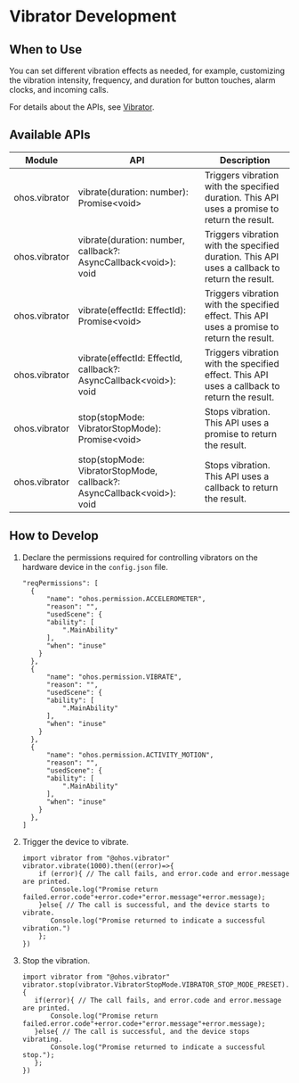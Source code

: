 # Vibrator Development


## When to Use

You can set different vibration effects as needed, for example, customizing the vibration intensity, frequency, and duration for button touches, alarm clocks, and incoming calls.

For details about the APIs, see [Vibrator](../reference/apis/js-apis-vibrator.md).


## Available APIs

| Module| API| Description|
| -------- | -------- | -------- |
| ohos.vibrator | vibrate(duration: number): Promise&lt;void&gt; | Triggers vibration with the specified duration. This API uses a promise to return the result.|
| ohos.vibrator | vibrate(duration: number, callback?: AsyncCallback&lt;void&gt;): void | Triggers vibration with the specified duration. This API uses a callback to return the result.|
| ohos.vibrator | vibrate(effectId: EffectId): Promise&lt;void&gt; | Triggers vibration with the specified effect. This API uses a promise to return the result.|
| ohos.vibrator | vibrate(effectId: EffectId, callback?: AsyncCallback&lt;void&gt;): void | Triggers vibration with the specified effect. This API uses a callback to return the result.|
| ohos.vibrator | stop(stopMode: VibratorStopMode): Promise&lt;void&gt; | Stops vibration. This API uses a promise to return the result.|
| ohos.vibrator | stop(stopMode: VibratorStopMode, callback?: AsyncCallback&lt;void&gt;): void | Stops vibration. This API uses a callback to return the result.|


## How to Develop

1. Declare the permissions required for controlling vibrators on the hardware device in the `config.json` file.  
  
   ```
   "reqPermissions": [
     {
         "name": "ohos.permission.ACCELEROMETER",
         "reason": "", 
         "usedScene": {
         "ability": [
             ".MainAbility"
         ],
         "when": "inuse"
       }
     },
     {
         "name": "ohos.permission.VIBRATE",
         "reason": "", 
         "usedScene": {
         "ability": [
             ".MainAbility"
         ],
         "when": "inuse"
       }
     },
     {
         "name": "ohos.permission.ACTIVITY_MOTION",
         "reason": "", 
         "usedScene": {
         "ability": [
             ".MainAbility"
         ],
         "when": "inuse"
       }
     },
   ]
   ```

2. Trigger the device to vibrate.
  
   ```
   import vibrator from "@ohos.vibrator"
   vibrator.vibrate(1000).then((error)=>{
       if (error){ // The call fails, and error.code and error.message are printed.
          Console.log("Promise return failed.error.code"+error.code+"error.message"+error.message);  
       }else{ // The call is successful, and the device starts to vibrate.
          Console.log("Promise returned to indicate a successful vibration.")  
       };
   })
   ```

3. Stop the vibration.
  
   ```
   import vibrator from "@ohos.vibrator"
   vibrator.stop(vibrator.VibratorStopMode.VIBRATOR_STOP_MODE_PRESET).then((error)=>{
      if(error){ // The call fails, and error.code and error.message are printed.
          Console.log("Promise return failed.error.code"+error.code+"error.message"+error.message);
      }else{ // The call is successful, and the device stops vibrating.
          Console.log("Promise returned to indicate a successful stop.");
      };
   })
   ```
